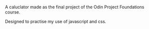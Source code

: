 A caluclator made as the final project of the Odin Project Foundations course.

Designed to practise my use of javascript and css.